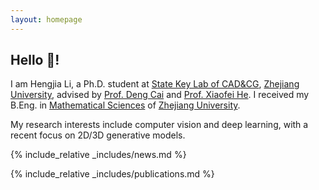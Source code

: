 ```yaml
---
layout: homepage
---
```


## Hello 👋!

I am Hengjia Li, a Ph.D. student at [State Key Lab of CAD&CG](http://www.cad.zju.edu.cn/index.html), [Zhejiang University](https://www.zju.edu.cn/), advised by [Prof. Deng Cai](http://www.cad.zju.edu.cn/home/dengcai/) and [Prof. Xiaofei He](http://www.cad.zju.edu.cn/home/xiaofeihe/). 
I received my B.Eng. in [Mathematical Sciences](http://www.math.zju.edu.cn/) of [Zhejiang University](https://www.zju.edu.cn/).

My research interests include computer vision and deep learning, with a recent focus on 2D/3D generative models.

{% include_relative _includes/news.md %}

{% include_relative _includes/publications.md %}

<!-- {% include_relative _includes/services.md %} -->
